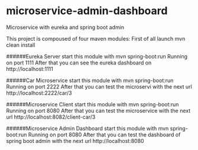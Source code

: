 # microservice-admin-dashboard
Microservice with eureka and spring boot admin

This project is compoused of four maven modules:
First of all launch mvn clean install


######Eureka Server
start this module with mvn spring-boot:run
Running on port 1111
After that you can see the eureka dashboard on http://localhost:1111

######Car Microservice
start this module with mvn spring-boot:run
Running on port 2222
After that you can test the microservi with the next url http://localhost:2222/car/3

######Microservice Client
start this module with mvn spring-boot:run
Running on port 8080
After that you can test the microservice with the next url http://localhost:8082/client-car/3

######Microservice Admin Dashboard
start this module with mvn spring-boot:run
Running on port 8080
After that you can test the dashboard of spring boot admin with the next url http://localhost:8080
